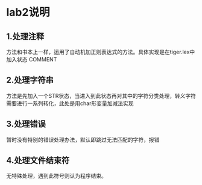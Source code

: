 # lab2说明

## 1.处理注释
方法和书本上一样，运用了自动机加正则表达式的方法。具体实现是在tiger.lex中加入状态 COMMENT

## 2.处理字符串
方法是先加入一个STR状态，当进入到此状态再对其中的字符分类处理，转义字符需要进行一系列转化，此处是用char形变量加减法实现

## 3.处理错误
暂时没有特别的错误处理办法，默认即跳过无法匹配的字符，报错

## 4.处理文件结束符
无特殊处理，遇到此符号则认为程序结束。